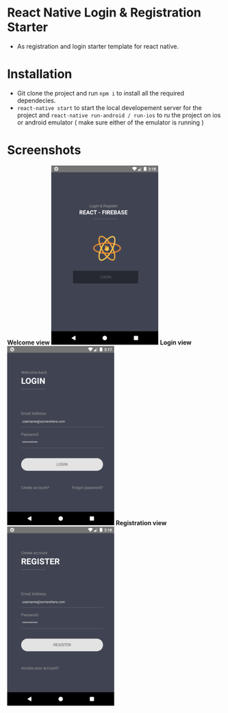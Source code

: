 # React Native Login & Registration Starter
- As registration and login starter template for react native.

# Installation
- Git clone the project and run `npm i` to install all the required dependecies.
- `react-native start` to start the local developement server for the project and `react-native run-android / run-ios` to ru
the project on ios or android emulator ( make sure either of the emulator is running )

# Screenshots
<b>Welcome view</b>
<img src="screenshots/welcome.png" alt="welcome" width="250"/>
<b>Login view</b>
<img src="screenshots/login.png" alt="login" width="250"/>
<b>Registration view</b>
<img src="screenshots/register.png" alt="register" width="250"/>
